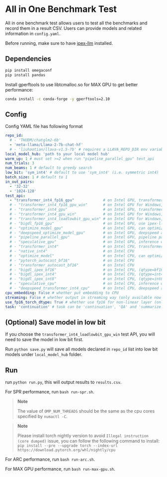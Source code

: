 # All in One Benchmark Test

All in one benchmark test allows users to test all the benchmarks and record them in a result CSV. Users can provide models and related information in `config.yaml`.

Before running, make sure to have [ipex-llm](../../../../../README.md) installed.

## Dependencies

```bash
pip install omegaconf
pip install pandas
```

Install gperftools to use libtcmalloc.so for MAX GPU to get better performance:

```bash
conda install -c conda-forge -y gperftools=2.10
```

## Config

Config YAML file has following format

```yaml
repo_id:
  # - 'THUDM/chatglm2-6b'
  - 'meta-llama/Llama-2-7b-chat-hf'
  # - 'liuhaotian/llava-v1.5-7b' # requires a LLAVA_REPO_DIR env variables pointing to the llava dir; added only for gpu win related test_api now
local_model_hub: 'path to your local model hub'
warm_up: 1 # must set >=2 when run "pipeline_parallel_gpu" test_api
num_trials: 3
num_beams: 1 # default to greedy search
low_bit: 'sym_int4' # default to use 'sym_int4' (i.e. symmetric int4)
batch_size: 1 # default to 1
in_out_pairs:
  - '32-32'
  - '1024-128'
test_api:
  - "transformer_int4_fp16_gpu"             # on Intel GPU, transformer-like API, (qtype=int4), (dtype=fp16)
  # - "transformer_int4_fp16_gpu_win"       # on Intel GPU for Windows, transformer-like API, (qtype=int4), (dtype=fp16)
  # - "transformer_int4_gpu"                # on Intel GPU, transformer-like API, (qtype=int4), (dtype=fp32)
  # - "transformer_int4_gpu_win"            # on Intel GPU for Windows, transformer-like API, (qtype=int4), (dtype=fp32)
  # - "transformer_int4_loadlowbit_gpu_win" # on Intel GPU for Windows, transformer-like API, (qtype=int4), use load_low_bit API. Please make sure you have used the save.py to save the converted low bit model
  # - "bigdl_fp16_gpu"                      # on Intel GPU, use ipex-llm transformers API, (dtype=fp16), (qtype=fp16)
  # - "optimize_model_gpu"                  # on Intel GPU, can optimize any pytorch models include transformer model
  # - "deepspeed_optimize_model_gpu"        # on Intel GPU, deepspeed autotp inference
  # - "pipeline_parallel_gpu"               # on Intel GPU, pipeline parallel inference
  # - "speculative_gpu"                     # on Intel GPU, inference with self-speculative decoding
  # - "transformer_int4"                    # on Intel CPU, transformer-like API, (qtype=int4)
  # - "native_int4"                         # on Intel CPU
  # - "optimize_model"                      # on Intel CPU, can optimize any pytorch models include transformer model
  # - "pytorch_autocast_bf16"               # on Intel CPU
  # - "transformer_autocast_bf16"           # on Intel CPU
  # - "bigdl_ipex_bf16"                     # on Intel CPU, (qtype=bf16)
  # - "bigdl_ipex_int4"                     # on Intel CPU, (qtype=int4)
  # - "bigdl_ipex_int8"                     # on Intel CPU, (qtype=int8)
  # - "speculative_cpu"                     # on Intel CPU, inference with self-speculative decoding
  # - "deepspeed_transformer_int4_cpu"      # on Intel CPU, deepspeed autotp inference
cpu_embedding: False # whether put embedding to CPU
streaming: False # whether output in streaming way (only available now for gpu win related test_api)
use_fp16_torch_dtype: True # whether use fp16 for non-linear layer (only available now for "pipeline_parallel_gpu" test_api)
task: 'continuation' # task can be 'continuation', 'QA' and 'summarize'

```

## (Optional) Save model in low bit
If you choose the `transformer_int4_loadlowbit_gpu_win` test API, you will need to save the model in low bit first.

Run `python save.py` will save all models declared in `repo_id` list into low bit models under `local_model_hub` folder.

## Run

run `python run.py`, this will output results to `results.csv`.

For SPR performance, run `bash run-spr.sh`.

> **Note**
>
> The value of `OMP_NUM_THREADS` should be the same as the cpu cores specified by `numactl -C`.

> **Note**
>
> Please install torch nightly version to avoid `Illegal instruction (core dumped)` issue, you can follow the following command to install: `pip install --pre --upgrade torch --index-url https://download.pytorch.org/whl/nightly/cpu`

For ARC performance, run `bash run-arc.sh`.

For MAX GPU performance, run `bash run-max-gpu.sh`.

